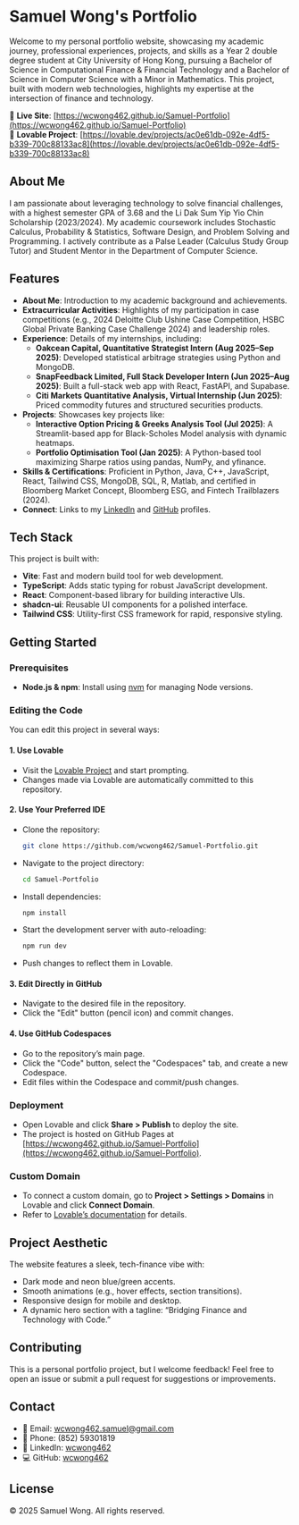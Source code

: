 # Samuel Wong's Portfolio

Welcome to my personal portfolio website, showcasing my academic journey, professional experiences, projects, and skills as a Year 2 double degree student at City University of Hong Kong, pursuing a Bachelor of Science in Computational Finance & Financial Technology and a Bachelor of Science in Computer Science with a Minor in Mathematics. This project, built with modern web technologies, highlights my expertise at the intersection of finance and technology.

🔗 **Live Site**: [https://wcwong462.github.io/Samuel-Portfolio](https://wcwong462.github.io/Samuel-Portfolio)  
🔗 **Lovable Project**: [https://lovable.dev/projects/ac0e61db-092e-4df5-b339-700c88133ac8](https://lovable.dev/projects/ac0e61db-092e-4df5-b339-700c88133ac8)

## About Me

I am passionate about leveraging technology to solve financial challenges, with a highest semester GPA of 3.68 and the Li Dak Sum Yip Yio Chin Scholarship (2023/2024). My academic coursework includes Stochastic Calculus, Probability & Statistics, Software Design, and Problem Solving and Programming. I actively contribute as a Palse Leader (Calculus Study Group Tutor) and Student Mentor in the Department of Computer Science.

## Features

- **About Me**: Introduction to my academic background and achievements.
- **Extracurricular Activities**: Highlights of my participation in case competitions (e.g., 2024 Deloitte Club Ushine Case Competition, HSBC Global Private Banking Case Challenge 2024) and leadership roles.
- **Experience**: Details of my internships, including:
  - **Oakcean Capital, Quantitative Strategist Intern (Aug 2025–Sep 2025)**: Developed statistical arbitrage strategies using Python and MongoDB.
  - **SnapFeedback Limited, Full Stack Developer Intern (Jun 2025–Aug 2025)**: Built a full-stack web app with React, FastAPI, and Supabase.
  - **Citi Markets Quantitative Analysis, Virtual Internship (Jun 2025)**: Priced commodity futures and structured securities products.
- **Projects**: Showcases key projects like:
  - **Interactive Option Pricing & Greeks Analysis Tool (Jul 2025)**: A Streamlit-based app for Black-Scholes Model analysis with dynamic heatmaps.
  - **Portfolio Optimisation Tool (Jan 2025)**: A Python-based tool maximizing Sharpe ratios using pandas, NumPy, and yfinance.
- **Skills & Certifications**: Proficient in Python, Java, C++, JavaScript, React, Tailwind CSS, MongoDB, SQL, R, Matlab, and certified in Bloomberg Market Concept, Bloomberg ESG, and Fintech Trailblazers (2024).
- **Connect**: Links to my [LinkedIn](https://www.linkedin.com/in/wcwong462/) and [GitHub](https://github.com/wcwong462) profiles.

## Tech Stack

This project is built with:
- **Vite**: Fast and modern build tool for web development.
- **TypeScript**: Adds static typing for robust JavaScript development.
- **React**: Component-based library for building interactive UIs.
- **shadcn-ui**: Reusable UI components for a polished interface.
- **Tailwind CSS**: Utility-first CSS framework for rapid, responsive styling.

## Getting Started

### Prerequisites
- **Node.js & npm**: Install using [nvm](https://github.com/nvm-sh/nvm) for managing Node versions.

### Editing the Code
You can edit this project in several ways:

#### 1. Use Lovable
- Visit the [Lovable Project](https://lovable.dev/projects/ac0e61db-092e-4df5-b339-700c88133ac8) and start prompting.
- Changes made via Lovable are automatically committed to this repository.

#### 2. Use Your Preferred IDE
- Clone the repository:
  ```bash
  git clone https://github.com/wcwong462/Samuel-Portfolio.git
  ```
- Navigate to the project directory:
  ```bash
  cd Samuel-Portfolio
  ```
- Install dependencies:
  ```bash
  npm install
  ```
- Start the development server with auto-reloading:
  ```bash
  npm run dev
  ```
- Push changes to reflect them in Lovable.

#### 3. Edit Directly in GitHub
- Navigate to the desired file in the repository.
- Click the "Edit" button (pencil icon) and commit changes.

#### 4. Use GitHub Codespaces
- Go to the repository’s main page.
- Click the "Code" button, select the "Codespaces" tab, and create a new Codespace.
- Edit files within the Codespace and commit/push changes.

### Deployment
- Open Lovable and click **Share > Publish** to deploy the site.
- The project is hosted on GitHub Pages at [https://wcwong462.github.io/Samuel-Portfolio](https://wcwong462.github.io/Samuel-Portfolio).

### Custom Domain
- To connect a custom domain, go to **Project > Settings > Domains** in Lovable and click **Connect Domain**.
- Refer to [Lovable’s documentation](https://lovable.dev/docs/custom-domain) for details.

## Project Aesthetic
The website features a sleek, tech-finance vibe with:
- Dark mode and neon blue/green accents.
- Smooth animations (e.g., hover effects, section transitions).
- Responsive design for mobile and desktop.
- A dynamic hero section with a tagline: “Bridging Finance and Technology with Code.”

## Contributing
This is a personal portfolio project, but I welcome feedback! Feel free to open an issue or submit a pull request for suggestions or improvements.

## Contact
- 📧 Email: [wcwong462.samuel@gmail.com](mailto:wcwong462.samuel@gmail.com)
- 📱 Phone: (852) 59301819
- 🔗 LinkedIn: [wcwong462](https://www.linkedin.com/in/wcwong462/)
- 💻 GitHub: [wcwong462](https://github.com/wcwong462)

## License
© 2025 Samuel Wong. All rights reserved.